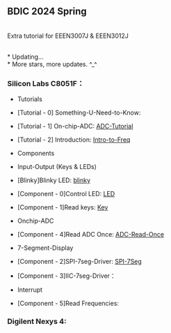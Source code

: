 ## BDIC 2024 Spring

<br> Extra tutorial for EEEN3007J & EEEN3012J

<br> * Updating...
<br> * More stars, more updates. ^\_^


### Silicon Labs C8051F：
* Tutorials
 * [Tutorial - 0] Something-U-Need-to-Know: 
 * [Tutorial - 1] On-chip-ADC: [ADC-Tutorial](./C8051F/ADC/adc.md)
 * [Tutorial - 2] Introduction: [Intro-to-Freq](./C8051F/Freq/intro_freq.md)

* Components
 * Input-Output (Keys & LEDs)
  * [Blinky]Blinky LED: [blinky](./C8051F/Blinky/test.c)
  * [Component - 0]Control LED: [LED](./C8051F/Lab1/led_ctrl.c)
  * [Component - 1]Read keys: [Key](./C8051F/Blinky/key.c)

 * Onchip-ADC
  * [Component - 4]Read ADC Once: [ADC-Read-Once](./C8051F/ADC/adc.c)
 
 * 7-Segment-Display
  * [Component - 2]SPI-7seg-Driver: [SPI-7Seg](./C8051F/Serial7Seg/SPI_7Seg.c)
  * [Component - 3]IIC-7seg-Driver：
 
 * Interrupt
  * [Component - 5]Read Frequencies: 

### Digilent Nexys 4:
<br> 
